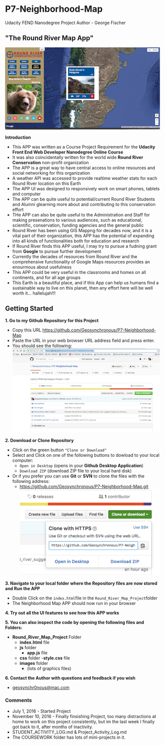 # P7-Neighborhood-Map
Udacity FEND Nanodegree Project
Author - George Fischer

## "The Round River Map App"
![Screenshot](https://github.com/Geosynchronous/P7-Neighborhood-Map/blob/master/DocImages/Screen%20Shot%202016-11-10%20at%209.44.15%20PM.png)

**Introduction**
- This APP was written as a Course Project Requirement for the **Udacity Front End Web Developer Nanodegree Online Course**
- It was also coincidentally written for the world wide **Round River Conservation** non-profit organization
- The APP is a great way to have central access to online resources and social networking for this organization
- A weather API was accessed to provide realtime weather stats for each Round River location on this Earth
- The APP UI was designed to responsively work on smart phones, tablets and computer
- The APP can be quite useful to potential/current Round River Students and Alumni glearning more about and contributing to this conservation effort
- THe APP can also be quite useful to the Administration and Staff for making presenations to various audiences, such as educational, scientific, conservation, funding agencies and the general public
- Round River has been using GIS Mappng for decades now, and it is a vital part of their organization, this APP has the potential of expanding into all kinds of functionalities both for education and research
- If Round River finds this APP useful, I may try to pursue a fudning grant from **Google** to pursue further development
- Currently the decades of resources from Round River and the comprehensive functionality of Google Maps resources provides an enourmous about usefulness
- This APP could be very useful in the classrooms and homes on all continents, and for all age groups
- This Earth is a beautiful place, and if this App can help us humans find a sustainable way to live on this planet, then any effort here will be well worth it... hallelujah!!!




## Getting Started

**1. Go to my Github Repository for this Project**
- Copy this URL https://github.com/Geosynchronous/P7-Neighborhood-Map
- Paste the URL in your web browser URL address field and press enter.
- You should see the following:
![Screenshot My Github Project Repository](https://github.com/Geosynchronous/P7-Neighborhood-Map/blob/master/DocImages/Screen%20Shot%202016-11-10%20at%2011.23.00%20PM.png)

**2. Download or Clone Repository**
- Click on the green button `"Clone or Download"`
- Select and Click on one of the following buttons to dowload to your local computer:
  - `Open in Desktop` (opens in your **Github Desktop Application**)
  - `Download ZIP` (download ZIP file to your local hard disk)
- Or if you prefer you can use **Git** or **SVN** to clone the files with the following address:
  - https://github.com/Geosynchronous/P7-Neighborhood-Map.git
![Screenshot of Choices](https://github.com/Geosynchronous/P7-Neighborhood-Map/blob/master/DocImages/Screen%20Shot%202016-11-10%20at%2011.44.49%20PM.png)

**3. Navigate to your local folder where the Repository files are now stored and Run the APP**
- Double Click on the `index.html`file in the `Round_River_Map_Project`folder
- The Neighborhood Map APP should now run in your browser

**4. Try out all the UI features to see how this APP works**

**5. You can also inspect the code by opening the following files and Folders:**
  - **Round_River_Map_Project** Folder
      - **index.html** file
      - **js** folder
        - **app.js** file
      - **css** folder
        -**style.css** file
      - **images** folder
        - (lots of graphics files)
        
**6. Contact the Author with questions and feedback if you wish**
  - geosynchr0nous@mac.com
  
  
        


### Comments
- July 1, 2016 - Started Project
- November 10, 2016 - Finally finsishing Project, too many distractions at home to work on this project consistently, but im the last week I finally got back to it, after months of inactivity.
- STUDENT_ACTIVITY_LOG.md & Project_Activity_Log.md
- The COURSEWORK folder has lots of mini-projects in it.

